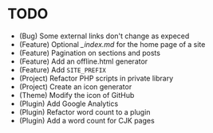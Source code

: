 # TODO

* (Bug) Some external links don't change as expeced
* (Feature) Optional *_index.md* for the home page of a site
* (Feature) Pagination on sections and posts
* (Feature) Add an offline.html generator
* (Feature) Add `SITE_PREFIX`
* (Project) Refactor PHP scripts in private library
* (Project) Create an icon generator
* (Theme) Modify the icon of GitHub
* (Plugin) Add Google Analytics
* (Plugin) Refactor word count to a plugin
* (Plugin) Add a word count for CJK pages
